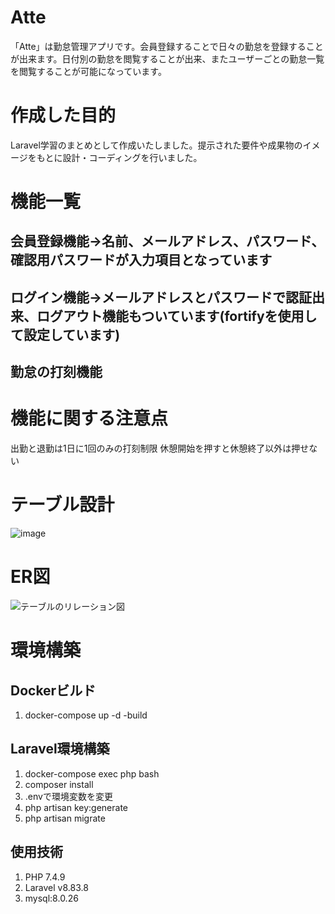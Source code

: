 # Atte
「Atte」は勤怠管理アプリです。会員登録することで日々の勤怠を登録することが出来ます。日付別の勤怠を閲覧することが出来、またユーザーごとの勤怠一覧を閲覧することが可能になっています。

# 作成した目的
Laravel学習のまとめとして作成いたしました。提示された要件や成果物のイメージをもとに設計・コーディングを行いました。

# 機能一覧
## 会員登録機能→名前、メールアドレス、パスワード、確認用パスワードが入力項目となっています
## ログイン機能→メールアドレスとパスワードで認証出来、ログアウト機能もついています(fortifyを使用して設定しています)
## 勤怠の打刻機能

# 機能に関する注意点
出勤と退勤は1日に1回のみの打刻制限
休憩開始を押すと休憩終了以外は押せない

# テーブル設計
![image](https://github.com/Chayney/attendance/assets/158685403/ab5f8bd1-796a-4b54-a6b1-1f6e57f15431)


# ER図
![テーブルのリレーション図](https://github.com/Chayney/attendance/assets/158685403/08e6a1f4-9c36-4c1f-85d5-cc0383ec488d)

# 環境構築

## Dockerビルド
1. docker-compose up -d -build

## Laravel環境構築
1. docker-compose exec php bash
2. composer install
3. .envで環境変数を変更
4. php artisan key:generate
5. php artisan migrate

## 使用技術
1. PHP 7.4.9
2. Laravel v8.83.8
3. mysql:8.0.26
